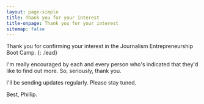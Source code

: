 ```yaml
---
layout: page-simple
title: Thank you for your interest
title-onpage: Thank you for your interest
sitemap: false
---
```

Thank you for confirming your interest in the Journalism Entrepreneurship Boot Camp.
{: .lead}

I'm really encouraged by each and every person who's indicated that they'd like to find out more. So, seriously, thank you.

I'll be sending updates regularly. Please stay tuned.

Best,
Phillip.

